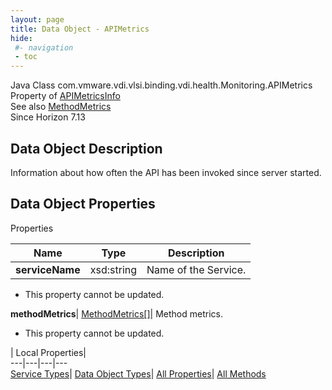```yaml
---
layout: page
title: Data Object - APIMetrics
hide:
 #- navigation
 - toc
---
```






Java Class
    com.vmware.vdi.vlsi.binding.vdi.health.Monitoring.APIMetrics  
Property of
     [APIMetricsInfo](vdi.health.Monitoring.APIMetricsInfo.md#field_detail)  
See also
     [MethodMetrics](vdi.health.Monitoring.MethodMetrics.md)  
Since 
    Horizon 7.13

## Data Object Description 

Information about how often the API has been invoked since server started. 

## Data Object Properties

Properties

Name |  Type |  Description   
---|---|---  
**serviceName**|  xsd:string|  Name of the Service.   


 * This property cannot be updated.

  
**methodMetrics**| [MethodMetrics[]](vdi.health.Monitoring.MethodMetrics.md)|  Method metrics.   


 * This property cannot be updated.

  
  
  
 | Local Properties|   
---|---|---|---  
[Service Types](index-mo_types.md)| [Data Object Types](index-do_types.md)| [All Properties](index-properties.md)| [All Methods](index-methods.md)  
  
  

